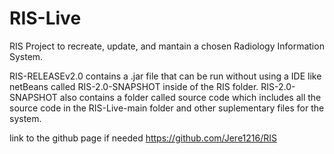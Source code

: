 # RIS-Live
RIS Project to recreate, update, and mantain a chosen Radiology Information System.

RIS-RELEASEv2.0 contains a .jar file that can be run without using a IDE like netBeans called RIS-2.0-SNAPSHOT inside of the RIS folder. RIS-2.0-SNAPSHOT also contains a folder called source code which includes all the source code in the RIS-Live-main folder and other suplementary files for the system. 

link to the github page if needed https://github.com/Jere1216/RIS 

